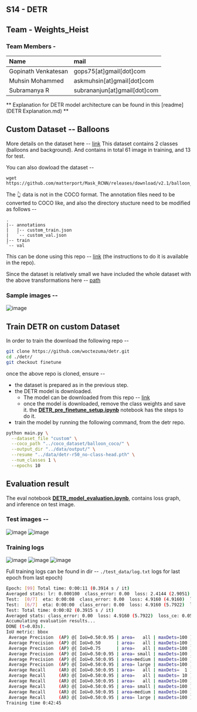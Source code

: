 ## S14 - DETR


## Team - Weights_Heist
### Team Members - 

| Name        | mail           |
|:-------------|:--------------|
|Gopinath Venkatesan|gops75[at]gmail[dot]com|
|Muhsin Mohammed|askmuhsin[at]gmail[dot]com|
|Subramanya R|subrananjun[at]gmail[dot]com| 


** Explanation for DETR model architecture can be found in this [readme](DETR Explanation.md) **

  
## Custom Dataset -- Balloons
More details on the dataset here -- [link](https://github.com/matterport/Mask_RCNN/tree/master/samples/balloon)
This dataset contains 2 classes (balloons and background). And contains in total 61 image in training, and 13 for test.

You can also dowload the dataset -- 
```
wget https://github.com/matterport/Mask_RCNN/releases/download/v2.1/balloon_dataset.zip
```

The 👆 data is not in the COCO format. The annotation files need to be converted to COCO like, and also the directory stucture need to be modified as follows -- 
```
.
|-- annotations
|   |-- custom_train.json
|   `-- custom_val.json
|-- train
`-- val
```

This can be done using this repo -- [link](https://github.com/woctezuma/VIA2COCO) (the instructions to do it is available in the repo).

Since the dataset is relatively small we have included the whole dataset with the above transformations here -- [path](https://github.com/eva7wandb/Eva7_Weights_Heist/tree/main/S14/coco_dataset/balloon_coco)

### Sample images -- 

![image](https://user-images.githubusercontent.com/8600096/149612881-a9ac8010-9bb8-4451-8897-21882cee3d60.png)



## Train DETR on custom Dataset
In order to train the download the following repo -- 
```bash
git clone https://github.com/woctezuma/detr.git
cd ./detr/
git checkout finetune 
```
once the above repo is cloned, ensure -- 
- the dataset is prepared as in the previous step.
- the DETR model is downloaded.
    - The model can be downloaded from this repo -- [link](https://github.com/facebookresearch/detr#model-zoo)
    - once the model is downloaded, remove the class weights and save it. the [**DETR_pre_finetune_setup.ipynb**](https://github.com/eva7wandb/Eva7_Weights_Heist/blob/main/S14/DETR_pre_finetune_setup.ipynb)  notebook has the steps to do it.
- train the model by running the following command, from the detr repo.
```bash
python main.py \
  --dataset_file "custom" \
  --coco_path "../coco_dataset/balloon_coco/" \
  --output_dir "../data/output/" \
  --resume "../data/detr-r50_no-class-head.pth" \
  --num_classes 1 \
  --epochs 10
  ```

## Evaluation result
The eval notebook [**DETR_model_evaluation.ipynb**](https://github.com/eva7wandb/Eva7_Weights_Heist/blob/main/S14/DETR_model_evaluation.ipynb), contains loss graph, and inference on test image.




### Test images -- 
![image](https://user-images.githubusercontent.com/8600096/149630782-672914da-2bd6-4d94-b875-e6fef9943072.png)
![image](https://user-images.githubusercontent.com/8600096/149630788-466bc100-1c53-4c47-8ffb-d62ac6f4202a.png)


### Training logs 
![image](https://user-images.githubusercontent.com/8600096/149630741-8bb2f13e-e0ef-483b-af04-e42087433727.png)
![image](https://user-images.githubusercontent.com/8600096/149630756-0e18130b-5a90-4f50-866c-46fcf70e45fc.png)
![image](https://user-images.githubusercontent.com/8600096/149630760-516743b3-9747-4c26-8d2d-1519bd616c61.png)


Full training logs can be found in dir -- `./test_data/log.txt`
logs for last epoch from last epoch)
```bash
Epoch: [99] Total time: 0:00:11 (0.3914 s / it)
Averaged stats: lr: 0.000100  class_error: 0.00  loss: 2.4144 (2.9051)  loss_ce: 0.0039 (0.0433)  loss_bbox: 0.1126 (0.1316)  loss_giou: 0.2125 (0.2782)  loss_ce_0: 0.0943 (0.1143)  loss_bbox_0: 0.1426 (0.1576)  loss_giou_0: 0.2357 (0.3111)  loss_ce_1: 0.0291 (0.0758)  loss_bbox_1: 0.1282 (0.1396)  loss_giou_1: 0.2237 (0.2763)  loss_ce_2: 0.0112 (0.0536)  loss_bbox_2: 0.1254 (0.1372)  loss_giou_2: 0.2140 (0.2793)  loss_ce_3: 0.0056 (0.0483)  loss_bbox_3: 0.1221 (0.1327)  loss_giou_3: 0.2082 (0.2777)  loss_ce_4: 0.0041 (0.0445)  loss_bbox_4: 0.1124 (0.1283)  loss_giou_4: 0.2059 (0.2756)  loss_ce_unscaled: 0.0039 (0.0433)  class_error_unscaled: 0.0000 (2.7778)  loss_bbox_unscaled: 0.0225 (0.0263)  loss_giou_unscaled: 0.1062 (0.1391)  cardinality_error_unscaled: 0.0000 (0.9500)  loss_ce_0_unscaled: 0.0943 (0.1143)  loss_bbox_0_unscaled: 0.0285 (0.0315)  loss_giou_0_unscaled: 0.1178 (0.1556)  cardinality_error_0_unscaled: 2.5000 (4.5500)  loss_ce_1_unscaled: 0.0291 (0.0758)  loss_bbox_1_unscaled: 0.0256 (0.0279)  loss_giou_1_unscaled: 0.1119 (0.1382)  cardinality_error_1_unscaled: 1.0000 (2.4000)  loss_ce_2_unscaled: 0.0112 (0.0536)  loss_bbox_2_unscaled: 0.0251 (0.0274)  loss_giou_2_unscaled: 0.1070 (0.1397)  cardinality_error_2_unscaled: 0.0000 (1.1833)  loss_ce_3_unscaled: 0.0056 (0.0483)  loss_bbox_3_unscaled: 0.0244 (0.0265)  loss_giou_3_unscaled: 0.1041 (0.1388)  cardinality_error_3_unscaled: 0.0000 (1.0000)  loss_ce_4_unscaled: 0.0041 (0.0445)  loss_bbox_4_unscaled: 0.0225 (0.0257)  loss_giou_4_unscaled: 0.1030 (0.1378)  cardinality_error_4_unscaled: 0.0000 (0.8833)
Test:  [0/7]  eta: 0:00:08  class_error: 0.00  loss: 4.9160 (4.9160)  loss_ce: 0.0237 (0.0237)  loss_bbox: 0.1925 (0.1925)  loss_giou: 0.4607 (0.4607)  loss_ce_0: 0.2197 (0.2197)  loss_bbox_0: 0.2768 (0.2768)  loss_giou_0: 0.6076 (0.6076)  loss_ce_1: 0.0921 (0.0921)  loss_bbox_1: 0.2601 (0.2601)  loss_giou_1: 0.6029 (0.6029)  loss_ce_2: 0.0706 (0.0706)  loss_bbox_2: 0.1921 (0.1921)  loss_giou_2: 0.5071 (0.5071)  loss_ce_3: 0.0329 (0.0329)  loss_bbox_3: 0.1979 (0.1979)  loss_giou_3: 0.4959 (0.4959)  loss_ce_4: 0.0266 (0.0266)  loss_bbox_4: 0.1870 (0.1870)  loss_giou_4: 0.4700 (0.4700)  loss_ce_unscaled: 0.0237 (0.0237)  class_error_unscaled: 0.0000 (0.0000)  loss_bbox_unscaled: 0.0385 (0.0385)  loss_giou_unscaled: 0.2303 (0.2303)  cardinality_error_unscaled: 0.5000 (0.5000)  loss_ce_0_unscaled: 0.2197 (0.2197)  loss_bbox_0_unscaled: 0.0554 (0.0554)  loss_giou_0_unscaled: 0.3038 (0.3038)  cardinality_error_0_unscaled: 0.5000 (0.5000)  loss_ce_1_unscaled: 0.0921 (0.0921)  loss_bbox_1_unscaled: 0.0520 (0.0520)  loss_giou_1_unscaled: 0.3015 (0.3015)  cardinality_error_1_unscaled: 1.0000 (1.0000)  loss_ce_2_unscaled: 0.0706 (0.0706)  loss_bbox_2_unscaled: 0.0384 (0.0384)  loss_giou_2_unscaled: 0.2535 (0.2535)  cardinality_error_2_unscaled: 1.0000 (1.0000)  loss_ce_3_unscaled: 0.0329 (0.0329)  loss_bbox_3_unscaled: 0.0396 (0.0396)  loss_giou_3_unscaled: 0.2479 (0.2479)  cardinality_error_3_unscaled: 0.5000 (0.5000)  loss_ce_4_unscaled: 0.0266 (0.0266)  loss_bbox_4_unscaled: 0.0374 (0.0374)  loss_giou_4_unscaled: 0.2350 (0.2350)  cardinality_error_4_unscaled: 0.5000 (0.5000)  time: 1.2069  data: 0.9947  max mem: 5063
Test:  [6/7]  eta: 0:00:00  class_error: 0.00  loss: 4.9160 (5.7922)  loss_ce: 0.0558 (0.1551)  loss_bbox: 0.1611 (0.2166)  loss_giou: 0.4607 (0.5139)  loss_ce_0: 0.2174 (0.3093)  loss_bbox_0: 0.2597 (0.2527)  loss_giou_0: 0.6076 (0.6227)  loss_ce_1: 0.0958 (0.2193)  loss_bbox_1: 0.2038 (0.2607)  loss_giou_1: 0.5757 (0.5539)  loss_ce_2: 0.0863 (0.1872)  loss_bbox_2: 0.1455 (0.2279)  loss_giou_2: 0.5071 (0.4987)  loss_ce_3: 0.0770 (0.1566)  loss_bbox_3: 0.1549 (0.2245)  loss_giou_3: 0.4959 (0.5044)  loss_ce_4: 0.0667 (0.1564)  loss_bbox_4: 0.1538 (0.2161)  loss_giou_4: 0.4700 (0.5162)  loss_ce_unscaled: 0.0558 (0.1551)  class_error_unscaled: 9.0909 (14.2919)  loss_bbox_unscaled: 0.0322 (0.0433)  loss_giou_unscaled: 0.2303 (0.2569)  cardinality_error_unscaled: 0.5000 (0.7143)  loss_ce_0_unscaled: 0.2174 (0.3093)  loss_bbox_0_unscaled: 0.0519 (0.0505)  loss_giou_0_unscaled: 0.3038 (0.3113)  cardinality_error_0_unscaled: 2.0000 (2.0000)  loss_ce_1_unscaled: 0.0958 (0.2193)  loss_bbox_1_unscaled: 0.0408 (0.0521)  loss_giou_1_unscaled: 0.2879 (0.2770)  cardinality_error_1_unscaled: 1.0000 (1.0714)  loss_ce_2_unscaled: 0.0863 (0.1872)  loss_bbox_2_unscaled: 0.0291 (0.0456)  loss_giou_2_unscaled: 0.2535 (0.2494)  cardinality_error_2_unscaled: 1.0000 (0.9286)  loss_ce_3_unscaled: 0.0770 (0.1566)  loss_bbox_3_unscaled: 0.0310 (0.0449)  loss_giou_3_unscaled: 0.2479 (0.2522)  cardinality_error_3_unscaled: 0.5000 (0.7143)  loss_ce_4_unscaled: 0.0667 (0.1564)  loss_bbox_4_unscaled: 0.0308 (0.0432)  loss_giou_4_unscaled: 0.2350 (0.2581)  cardinality_error_4_unscaled: 0.5000 (0.7143)  time: 0.3790  data: 0.1622  max mem: 5063
Test: Total time: 0:00:02 (0.3915 s / it)
Averaged stats: class_error: 0.00  loss: 4.9160 (5.7922)  loss_ce: 0.0558 (0.1551)  loss_bbox: 0.1611 (0.2166)  loss_giou: 0.4607 (0.5139)  loss_ce_0: 0.2174 (0.3093)  loss_bbox_0: 0.2597 (0.2527)  loss_giou_0: 0.6076 (0.6227)  loss_ce_1: 0.0958 (0.2193)  loss_bbox_1: 0.2038 (0.2607)  loss_giou_1: 0.5757 (0.5539)  loss_ce_2: 0.0863 (0.1872)  loss_bbox_2: 0.1455 (0.2279)  loss_giou_2: 0.5071 (0.4987)  loss_ce_3: 0.0770 (0.1566)  loss_bbox_3: 0.1549 (0.2245)  loss_giou_3: 0.4959 (0.5044)  loss_ce_4: 0.0667 (0.1564)  loss_bbox_4: 0.1538 (0.2161)  loss_giou_4: 0.4700 (0.5162)  loss_ce_unscaled: 0.0558 (0.1551)  class_error_unscaled: 9.0909 (14.2919)  loss_bbox_unscaled: 0.0322 (0.0433)  loss_giou_unscaled: 0.2303 (0.2569)  cardinality_error_unscaled: 0.5000 (0.7143)  loss_ce_0_unscaled: 0.2174 (0.3093)  loss_bbox_0_unscaled: 0.0519 (0.0505)  loss_giou_0_unscaled: 0.3038 (0.3113)  cardinality_error_0_unscaled: 2.0000 (2.0000)  loss_ce_1_unscaled: 0.0958 (0.2193)  loss_bbox_1_unscaled: 0.0408 (0.0521)  loss_giou_1_unscaled: 0.2879 (0.2770)  cardinality_error_1_unscaled: 1.0000 (1.0714)  loss_ce_2_unscaled: 0.0863 (0.1872)  loss_bbox_2_unscaled: 0.0291 (0.0456)  loss_giou_2_unscaled: 0.2535 (0.2494)  cardinality_error_2_unscaled: 1.0000 (0.9286)  loss_ce_3_unscaled: 0.0770 (0.1566)  loss_bbox_3_unscaled: 0.0310 (0.0449)  loss_giou_3_unscaled: 0.2479 (0.2522)  cardinality_error_3_unscaled: 0.5000 (0.7143)  loss_ce_4_unscaled: 0.0667 (0.1564)  loss_bbox_4_unscaled: 0.0308 (0.0432)  loss_giou_4_unscaled: 0.2350 (0.2581)  cardinality_error_4_unscaled: 0.5000 (0.7143)
Accumulating evaluation results...
DONE (t=0.03s).
IoU metric: bbox
 Average Precision  (AP) @[ IoU=0.50:0.95 | area=   all | maxDets=100 ] = 0.473
 Average Precision  (AP) @[ IoU=0.50      | area=   all | maxDets=100 ] = 0.790
 Average Precision  (AP) @[ IoU=0.75      | area=   all | maxDets=100 ] = 0.486
 Average Precision  (AP) @[ IoU=0.50:0.95 | area= small | maxDets=100 ] = 0.394
 Average Precision  (AP) @[ IoU=0.50:0.95 | area=medium | maxDets=100 ] = 0.689
 Average Precision  (AP) @[ IoU=0.50:0.95 | area= large | maxDets=100 ] = -1.000
 Average Recall     (AR) @[ IoU=0.50:0.95 | area=   all | maxDets=  1 ] = 0.160
 Average Recall     (AR) @[ IoU=0.50:0.95 | area=   all | maxDets= 10 ] = 0.512
 Average Recall     (AR) @[ IoU=0.50:0.95 | area=   all | maxDets=100 ] = 0.554
 Average Recall     (AR) @[ IoU=0.50:0.95 | area= small | maxDets=100 ] = 0.404
 Average Recall     (AR) @[ IoU=0.50:0.95 | area=medium | maxDets=100 ] = 0.730
 Average Recall     (AR) @[ IoU=0.50:0.95 | area= large | maxDets=100 ] = -1.000
Training time 0:42:45
```

